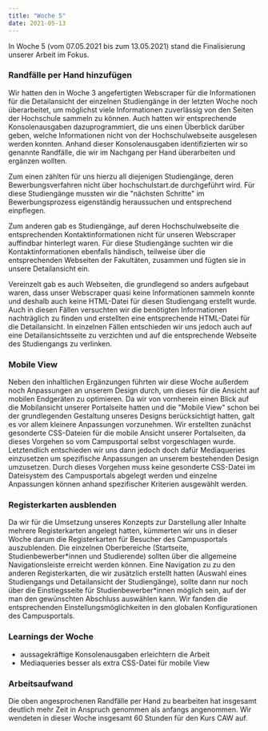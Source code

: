 ```yaml
---
title: "Woche 5"
date: 2021-05-13
---
```


In Woche 5 (vom 07.05.2021 bis zum 13.05.2021) stand die Finalisierung unserer Arbeit im Fokus.

### Randfälle per Hand hinzufügen
Wir hatten den in Woche 3 angefertigten Webscraper für die Informationen für die Detailansicht der einzelnen Studiengänge in der letzten Woche noch überarbeitet, um möglichst viele Informationen zuverlässig von den Seiten der Hochschule sammeln zu können. Auch hatten wir entsprechende Konsolenausgaben dazuprogrammiert, die uns einen Überblick darüber geben, welche Informationen nicht von der Hochschulwebseite ausgelesen werden konnten. 
Anhand dieser Konsolenausgaben identifizierten wir so genannte Randfälle, die wir im Nachgang per Hand überarbeiten und ergänzen wollten. 

Zum einen zählten für uns hierzu all diejenigen Studiengänge, deren Bewerbungsverfahren nicht über hochschulstart.de durchgeführt wird. Für diese Studiengänge mussten wir die "nächsten Schritte" im Bewerbungsprozess eigenständig heraussuchen und entsprechend einpflegen. 

Zum anderen gab es Studiengänge, auf deren Hochschulwebseite die entsprechenden Kontaktinformationen nicht für unseren Webscraper auffindbar hinterlegt waren. Für diese Studiengänge suchten wir die Kontaktinformationen ebenfalls händisch, teilweise über die entsprechenden Webseiten der Fakultäten, zusammen und fügten sie in unsere Detailansicht ein. 

Vereinzelt gab es auch Webseiten, die grundlegend so anders aufgebaut waren, dass unser Webscraper quasi keine Informationen sammeln konnte und deshalb auch keine HTML-Datei für diesen Studiengang erstellt wurde. Auch in diesen Fällen versuchten wir die benötigten Informationen nachträglich zu finden und erstellten eine entsprechende HTML-Datei für die Detailansicht. In einzelnen Fällen entschieden wir uns jedoch auch auf eine Detailansichtsseite zu verzichten und auf die entsprechende Webseite des Studiengangs zu verlinken. 

### Mobile View
Neben den inhaltlichen Ergänzungen führten wir diese Woche außerdem noch Anpassungen an unserem Design durch, um dieses für die Ansicht auf mobilen Endgeräten zu optimieren. Da wir von vornherein einen Blick auf die Mobilansicht unserer Portalseite hatten und die "Mobile View" schon bei der grundlegenden Gestaltung unseres Designs berücksichtigt hatten, galt es vor allem kleinere Anpassungen vorzunehmen. Wir erstellten zunächst gesonderte CSS-Dateien für die mobile Ansicht unserer Portalseiten, da dieses Vorgehen so vom Campusportal selbst vorgeschlagen wurde. Letztendlich entschieden wir uns dann jedoch doch dafür Mediaqueries einzusetzen um spezifische Anpassungen an unserem bestehenden Design umzusetzen. Durch dieses Vorgehen muss keine gesonderte CSS-Datei im Dateisystem des Campusportals abgelegt werden und einzelne Anpassungen können anhand spezifischer Kriterien ausgewählt werden. 

### Registerkarten ausblenden
Da wir für die Umsetzung unseres Konzepts zur Darstellung aller Inhalte mehrere Registerkarten angelegt hatten, kümmerten wir uns in dieser Woche darum die Registerkarten für Besucher des Campusportals auszublenden. Die einzelnen Oberbereiche (Startseite, Studienbewerber\*innen und Studierende) sollten über die allgemeine Navigationsleiste erreicht werden können. Eine Navigation zu zu den anderen Registerkarten, die wir zusätzlich erstellt hatten (Auswahl eines Studiengangs und Detailansicht der Studiengänge), sollte dann nur noch über die Einstiegsseite für Studienbewerber\*innen möglich sein, auf der man den gewünschten Abschluss auswählen kann. Wir fanden die entsprechenden Einstellungsmöglichkeiten in den globalen Konfigurationen des Campusportals.

### Learnings der Woche
- aussagekräftige Konsolenausgaben erleichtern die Arbeit
- Mediaqueries besser als extra CSS-Datei für mobile View

### Arbeitsaufwand
Die oben angesprochenen Randfälle per Hand zu bearbeiten hat insgesamt deutlich mehr Zeit in Anspruch genommen als anfangs angenommen. Wir wendeten in dieser Woche insgesamt 60 Stunden für den Kurs CAW auf.
